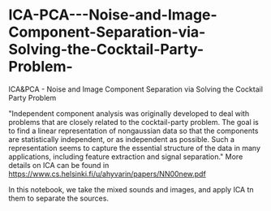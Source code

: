 # ICA-PCA---Noise-and-Image-Component-Separation-via-Solving-the-Cocktail-Party-Problem-
ICA&amp;PCA - Noise and Image Component Separation via Solving the Cocktail Party Problem 

"Independent component analysis was originally developed to deal with problems that are closely related to the cocktail-party problem. The goal is to find a linear representation of nongaussian data so that the components are statistically independent, or as independent as possible. Such a representation seems to capture the essential structure of the data in many applications, including feature extraction and signal separation." More details on ICA can be found in https://www.cs.helsinki.fi/u/ahyvarin/papers/NN00new.pdf

In this notebook, we take the mixed sounds and images, and apply ICA tn them to separate the sources.
